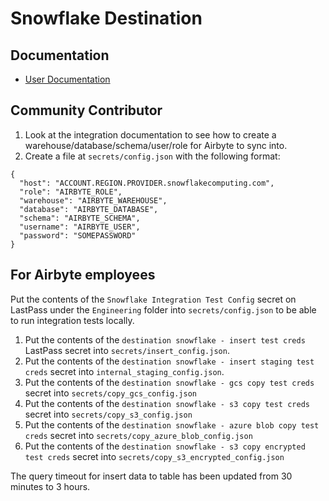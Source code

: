 # Snowflake Destination

## Documentation
* [User Documentation](https://docs.airbyte.io/integrations/destinations/snowflake)

## Community Contributor
1. Look at the integration documentation to see how to create a warehouse/database/schema/user/role for Airbyte to sync into.
1. Create a file at `secrets/config.json` with the following format:
```
{
  "host": "ACCOUNT.REGION.PROVIDER.snowflakecomputing.com",
  "role": "AIRBYTE_ROLE",
  "warehouse": "AIRBYTE_WAREHOUSE",
  "database": "AIRBYTE_DATABASE",
  "schema": "AIRBYTE_SCHEMA",
  "username": "AIRBYTE_USER",
  "password": "SOMEPASSWORD"
}
```

## For Airbyte employees
Put the contents of the `Snowflake Integration Test Config` secret on LastPass under the `Engineering` folder into `secrets/config.json` to be able to run integration tests locally.

1. Put the contents of the `destination snowflake - insert test creds` LastPass secret into `secrets/insert_config.json`.
1. Put the contents of the `destination snowflake - insert staging test creds` secret into `internal_staging_config.json`.
1. Put the contents of the `destination snowflake - gcs copy test creds` secret into `secrets/copy_gcs_config.json`
1. Put the contents of the `destination snowflake - s3 copy test creds` secret into `secrets/copy_s3_config.json`
1. Put the contents of the `destination snowflake - azure blob copy test creds` secret into `secrets/copy_azure_blob_config.json`
1. Put the contents of the `destination snowflake - s3 copy encrypted test creds` secret into `secrets/copy_s3_encrypted_config.json`

The query timeout for insert data to table has been updated from 30 minutes to 3 hours.
